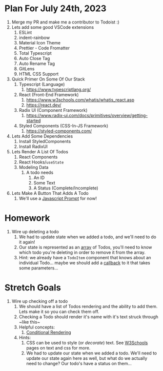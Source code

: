 # Plan For July 24th, 2023

1. Merge my PR and make me a contributor to Todoist :)
2. Lets add some good VSCode extensions
   1. ESLint
   2. indent-rainbow
   3. Material Icon Theme
   4. Prettier - Code Fromatter
   5. Total Typescript
   6. Auto Close Tag
   7. Auto Rename Tag
   8. GitLens
   9. HTML CSS Support
3. Quick Primer On Some Of Our Stack
   1. Typescript (Language)
      1. https://www.typescriptlang.org/
   2. React (Front-End Framework)
      1. https://www.w3schools.com/whatis/whatis_react.asp
      2. https://react.dev/
   3. Radix UI (Component Framework)
      1. https://www.radix-ui.com/docs/primitives/overview/getting-started
   4. Styled Components (CSS-In-JS Framework)
      1. https://styled-components.com/
4. Lets Add Some Dependencies
   1. Install StyledComponents
   2. Install RadixUI
5. Lets Render A List Of Todos
   1. React Components
   2. React Hooks/`useState`
   3. Modeling Data
      1. A todo needs
         1. An ID
         2. Some Text
         3. A Status (Complete/Incomplete)
6. Lets Make A Button That Adds A Todo
   1. We'll use a [Javascript Prompt](https://www.w3schools.com/js/js_popup.asp) for now!

# Homework
1. Wire up deleting a todo
   1. We had to update state when we added a todo, and we'll need to do it again!
   2. Our state is represented as an [array](https://www.w3schools.com/js/js_arrays.asp) of Todos, you'll need to know which todo you're deleting in order to remove it from the array.
   3. Hint: we already have a `TodoItem` component that knows about an individual Todo... maybe we should add a [callback](https://legacy.reactjs.org/docs/faq-functions.html) to it that takes some parameters...

# Stretch Goals
1. Wire up checking off a todo
   1. We should have a list of Todos rendering and the ability to add them. Lets make it so you can check them off.
   2. Checking a Todo should render it's name with it's text struck through ~like this~
   3. Helpful concepts:
      1. [Conditional Rendering](https://react.dev/learn/conditional-rendering)
   4. Hints:
      1. CSS can be used to style (or _decorate_) text. See [W3Schools](https://www.w3schools.com/css/css_text.asp) pages on text and css for more.
      2. We had to update our state when we added a todo. We'll need to update our state again here as well, but what do we actually need to change? Our todo's have a status on them...

